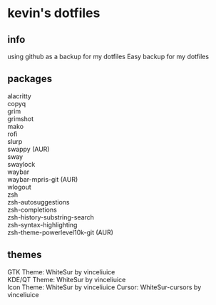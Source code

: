 # kevin's dotfiles

## info
using github as a backup for my dotfiles
Easy backup for my dotfiles

## packages 
alacritty  
copyq  
grim  
grimshot  
mako  
rofi  
slurp  
swappy (AUR)  
sway  
swaylock  
waybar  
waybar-mpris-git (AUR)  
wlogout  
zsh  
zsh-autosuggestions  
zsh-completions  
zsh-history-substring-search  
zsh-syntax-highlighting  
zsh-theme-powerlevel10k-git (AUR)  

## themes
GTK Theme: WhiteSur by vinceliuice  
KDE/QT Theme: WhiteSur by vinceliuice  
Icon Theme: WhiteSur by vinceliuice 
Cursor: WhiteSur-cursors by vinceliuice 
